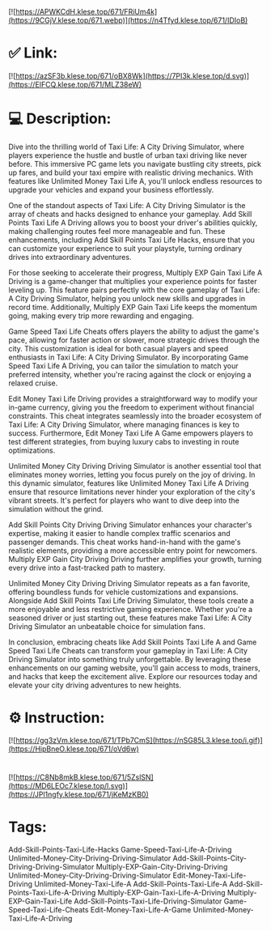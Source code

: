 [![https://APWKCdH.klese.top/671/FRiUm4k](https://9CGjV.klese.top/671.webp)](https://n4Tfyd.klese.top/671/IDIoB)
# ✅ Link:
[![https://azSF3b.klese.top/671/oBX8Wk](https://7PI3k.klese.top/d.svg)](https://EIFCQ.klese.top/671/MLZ38eW)
# 💻 Description:
Dive into the thrilling world of Taxi Life: A City Driving Simulator, where players experience the hustle and bustle of urban taxi driving like never before. This immersive PC game lets you navigate bustling city streets, pick up fares, and build your taxi empire with realistic driving mechanics. With features like Unlimited Money Taxi Life A, you'll unlock endless resources to upgrade your vehicles and expand your business effortlessly.



One of the standout aspects of Taxi Life: A City Driving Simulator is the array of cheats and hacks designed to enhance your gameplay. Add Skill Points Taxi Life A Driving allows you to boost your driver's abilities quickly, making challenging routes feel more manageable and fun. These enhancements, including Add Skill Points Taxi Life Hacks, ensure that you can customize your experience to suit your playstyle, turning ordinary drives into extraordinary adventures.



For those seeking to accelerate their progress, Multiply EXP Gain Taxi Life A Driving is a game-changer that multiplies your experience points for faster leveling up. This feature pairs perfectly with the core gameplay of Taxi Life: A City Driving Simulator, helping you unlock new skills and upgrades in record time. Additionally, Multiply EXP Gain Taxi Life keeps the momentum going, making every trip more rewarding and engaging.



Game Speed Taxi Life Cheats offers players the ability to adjust the game's pace, allowing for faster action or slower, more strategic drives through the city. This customization is ideal for both casual players and speed enthusiasts in Taxi Life: A City Driving Simulator. By incorporating Game Speed Taxi Life A Driving, you can tailor the simulation to match your preferred intensity, whether you're racing against the clock or enjoying a relaxed cruise.



Edit Money Taxi Life Driving provides a straightforward way to modify your in-game currency, giving you the freedom to experiment without financial constraints. This cheat integrates seamlessly into the broader ecosystem of Taxi Life: A City Driving Simulator, where managing finances is key to success. Furthermore, Edit Money Taxi Life A Game empowers players to test different strategies, from buying luxury cabs to investing in route optimizations.



Unlimited Money City Driving Driving Simulator is another essential tool that eliminates money worries, letting you focus purely on the joy of driving. In this dynamic simulator, features like Unlimited Money Taxi Life A Driving ensure that resource limitations never hinder your exploration of the city's vibrant streets. It's perfect for players who want to dive deep into the simulation without the grind.



Add Skill Points City Driving Driving Simulator enhances your character's expertise, making it easier to handle complex traffic scenarios and passenger demands. This cheat works hand-in-hand with the game's realistic elements, providing a more accessible entry point for newcomers. Multiply EXP Gain City Driving Driving further amplifies your growth, turning every drive into a fast-tracked path to mastery.



Unlimited Money City Driving Driving Simulator repeats as a fan favorite, offering boundless funds for vehicle customizations and expansions. Alongside Add Skill Points Taxi Life Driving Simulator, these tools create a more enjoyable and less restrictive gaming experience. Whether you're a seasoned driver or just starting out, these features make Taxi Life: A City Driving Simulator an unbeatable choice for simulation fans.



In conclusion, embracing cheats like Add Skill Points Taxi Life A and Game Speed Taxi Life Cheats can transform your gameplay in Taxi Life: A City Driving Simulator into something truly unforgettable. By leveraging these enhancements on our gaming website, you'll gain access to mods, trainers, and hacks that keep the excitement alive. Explore our resources today and elevate your city driving adventures to new heights.

# ⚙️ Instruction:
[![https://gg3zVm.klese.top/671/TPb7CmS](https://nSG85L3.klese.top/i.gif)](https://HipBneO.klese.top/671/oVd6w)
#
[![https://C8Nb8mkB.klese.top/671/5ZslSN](https://MD6LEOc7.klese.top/l.svg)](https://JPl1ngfy.klese.top/671/jKeMzKB0)
# Tags:
Add-Skill-Points-Taxi-Life-Hacks Game-Speed-Taxi-Life-A-Driving Unlimited-Money-City-Driving-Driving-Simulator Add-Skill-Points-City-Driving-Driving-Simulator Multiply-EXP-Gain-City-Driving-Driving Unlimited-Money-City-Driving-Driving-Simulator Edit-Money-Taxi-Life-Driving Unlimited-Money-Taxi-Life-A Add-Skill-Points-Taxi-Life-A Add-Skill-Points-Taxi-Life-A-Driving Multiply-EXP-Gain-Taxi-Life-A-Driving Multiply-EXP-Gain-Taxi-Life Add-Skill-Points-Taxi-Life-Driving-Simulator Game-Speed-Taxi-Life-Cheats Edit-Money-Taxi-Life-A-Game Unlimited-Money-Taxi-Life-A-Driving






